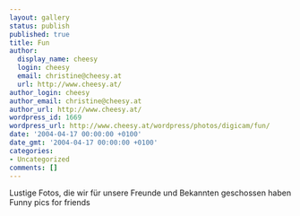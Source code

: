 ```yaml
---
layout: gallery
status: publish
published: true
title: Fun
author:
  display_name: cheesy
  login: cheesy
  email: christine@cheesy.at
  url: http://www.cheesy.at/
author_login: cheesy
author_email: christine@cheesy.at
author_url: http://www.cheesy.at/
wordpress_id: 1669
wordpress_url: http://www.cheesy.at/wordpress/photos/digicam/fun/
date: '2004-04-17 00:00:00 +0100'
date_gmt: '2004-04-17 00:00:00 +0100'
categories:
- Uncategorized
comments: []
---
```

<!--:de-->Lustige Fotos, die wir für unsere Freunde und Bekannten geschossen haben
<!--:--><!--:en-->Funny pics for friends
<!--:-->
